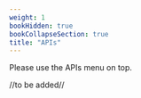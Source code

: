 ```yaml
---
weight: 1
bookHidden: true
bookCollapseSection: true
title: "APIs"
---
```


Please use the APIs menu on top.

//to be added//
